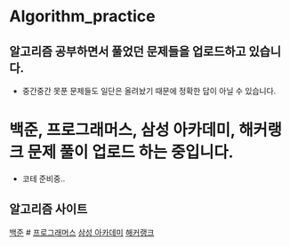 # Algorithm_practice

## 알고리즘 공부하면서 풀었던 문제들을 업로드하고 있습니다.

 - 중간중간 못푼 문제들도 일단은 올려놨기 때문에 정확한 답이 아닐 수 있습니다. 

# 백준, 프로그래머스, 삼성 아카데미, 해커랭크 문제 풀이 업로드 하는 중입니다. 
 - 코테 준비중..


## 알고리즘 사이트 
  [백준](https://www.acmicpc.net) #
  [프로그래머스](https://programmers.co.kr/learn/challenges)
  [삼성 아카데미](https://swexpertacademy.com/main/main.do)
  [해커랭크](https://www.hackerrank.com/)
